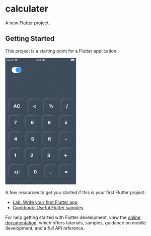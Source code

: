 # calculater

A new Flutter project.

## Getting Started

This project is a starting point for a Flutter application.



<img src="https://github.com/Mirzaazmath/flutter_neo_calculater/blob/main/assets/result.gif" height="400">

A few resources to get you started if this is your first Flutter project:

- [Lab: Write your first Flutter app](https://docs.flutter.dev/get-started/codelab)
- [Cookbook: Useful Flutter samples](https://docs.flutter.dev/cookbook)

For help getting started with Flutter development, view the
[online documentation](https://docs.flutter.dev/), which offers tutorials,
samples, guidance on mobile development, and a full API reference.
